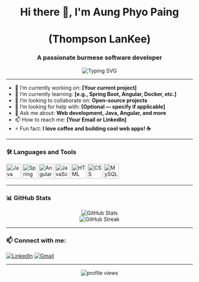 <!-- Profile README -->

<h1 align="center">Hi there 👋, I'm Aung Phyo Paing</h1>
<h1 align="center">(Thompson LanKee)</h1>
<h3 align="center">A passionate burmese software developer</h3>

<p align="center">
  <img src="https://readme-typing-svg.demolab.com?font=Fira+Code&size=24&pause=1000&color=36BCF7&center=true&vCenter=true&width=435&lines=Welcome+to+my+GitHub+Profile!" alt="Typing SVG" />
</p>

---

- 🔭 I’m currently working on: **[Your current project]**
- 🌱 I’m currently learning: **[e.g., Spring Boot, Angular, Docker, etc.]**
- 👯 I’m looking to collaborate on: **Open-source projects**
- 🤝 I’m looking for help with: **[Optional — specify if applicable]**
- 💬 Ask me about: **Web development, Java, Angular, and more**
- 📫 How to reach me: **[Your Email or LinkedIn]**
- ⚡ Fun fact: **I love coffee and building cool web apps! ☕**

---

### 🛠️ Languages and Tools

<p align="left">
  <img src="https://cdn.jsdelivr.net/gh/devicons/devicon/icons/java/java-original.svg" width="40" height="40" alt="Java"/>
  <img src="https://cdn.jsdelivr.net/gh/devicons/devicon/icons/spring/spring-original.svg" width="40" height="40" alt="Spring"/>
  <img src="https://cdn.jsdelivr.net/gh/devicons/devicon/icons/angularjs/angularjs-original.svg" width="40" height="40" alt="Angular"/>
  <img src="https://cdn.jsdelivr.net/gh/devicons/devicon/icons/javascript/javascript-original.svg" width="40" height="40" alt="JavaScript"/>
  <img src="https://cdn.jsdelivr.net/gh/devicons/devicon/icons/html5/html5-original.svg" width="40" height="40" alt="HTML"/>
  <img src="https://cdn.jsdelivr.net/gh/devicons/devicon/icons/css3/css3-original.svg" width="40" height="40" alt="CSS"/>
  <img src="https://cdn.jsdelivr.net/gh/devicons/devicon/icons/mysql/mysql-original.svg" width="40" height="40" alt="MySQL"/>
</p>

---

### 📊 GitHub Stats

<p align="center">
  <img src="https://github-readme-stats.vercel.app/api?username=YOUR_USERNAME&show_icons=true&theme=tokyonight" alt="GitHub Stats" />
  <br />
  <img src="https://github-readme-streak-stats.herokuapp.com/?user=YOUR_USERNAME&theme=tokyonight" alt="GitHub Streak" />
</p>

---

### 📫 Connect with me:

<p align="left">
  <a href="https://www.linkedin.com/in/YOUR-LINKEDIN" target="_blank"><img alt="LinkedIn" src="https://img.shields.io/badge/LinkedIn-blue?logo=linkedin&style=for-the-badge"></a>
  <a href="mailto:your.email@example.com"><img alt="Gmail" src="https://img.shields.io/badge/Gmail-D14836?logo=gmail&logoColor=white&style=for-the-badge"></a>
</p>

---

<!-- Optional visitor counter -->
<p align="center">
  <img src="https://komarev.com/ghpvc/?username=YOUR_USERNAME&label=Profile+Views&color=0e75b6&style=flat" alt="profile views" />
</p>
